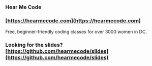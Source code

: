 ### Hear Me Code

### [https://hearmecode.com](https://hearmecode.com)

Free, beginner-friendly coding classes for over 3000 women in DC.

### Looking for the slides? [https://github.com/hearmecode/slides](https://github.com/hearmecode/slides)